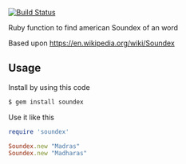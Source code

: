 [![Build Status](https://travis-ci.org/grossadamm/soundex.svg?branch=master)](https://travis-ci.org/grossadamm/soundex)

Ruby function to find american Soundex of an word

Based upon https://en.wikipedia.org/wiki/Soundex

Usage
-----

Install by using this code

```bash
$ gem install soundex
```

Use it like this

```ruby
require 'soundex'

Soundex.new "Madras"
Soundex.new "Madharas"
```
